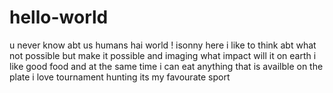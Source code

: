 # hello-world
u never know abt us humans
hai world !
isonny here i like to think abt what not possible but make it possible and imaging what impact will it on earth
i like good food and at the same time i can eat anything that is availble on the plate 
i love tournament 
hunting its my favourate sport
